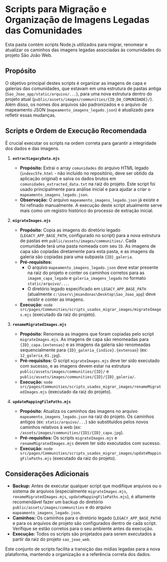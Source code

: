 # Scripts para Migração e Organização de Imagens Legadas das Comunidades

Esta pasta contém scripts Node.js utilizados para migrar, renomear e atualizar os caminhos das imagens legadas associadas às comunidades do projeto São João Web.

## Propósito

O objetivo principal destes scripts é organizar as imagens de capa e galerias das comunidades, que estavam em uma estrutura de pastas antiga (`Sao_Joao_app/static/arquivo/...`), para uma nova estrutura dentro do projeto atual (`public/assets/images/communities/{ID_DA_COMUNIDADE}/`). Além disso, os nomes dos arquivos são padronizados e o arquivo de mapeamento JSON (`mapeamento_imagens_legado.json`) é atualizado para refletir essas mudanças.

## Scripts e Ordem de Execução Recomendada

É crucial executar os scripts na ordem correta para garantir a integridade dos dados e das imagens.

1.  **`extractLegacyData.mjs`**
    *   **Propósito:** Extrai o array `comunidades` do arquivo HTML legado (`indexc5fe.html` - não incluído no repositório, deve ser obtido da aplicação original) e salva os dados brutos em `comunidades_extracted_data.txt` na raiz do projeto. Este script foi usado principalmente para análise inicial e para ajudar a criar o `mapeamento_imagens_legado.json`.
    *   **Observação:** O arquivo `mapeamento_imagens_legado.json` já existe e foi refinado manualmente. A execução deste script atualmente serve mais como um registro histórico do processo de extração inicial.

2.  **`migrateImages.mjs`**
    *   **Propósito:** Copia as imagens do diretório legado (`LEGACY_APP_BASE_PATH`, configurado no script) para a nova estrutura de pastas em `public/assets/images/communities/`. Cada comunidade terá uma pasta nomeada com seu `ID`. As imagens de capa são copiadas diretamente para esta pasta, e as imagens da galeria são copiadas para uma subpasta `{ID}_galeria`.
    *   **Pré-requisitos:**
        *   O arquivo `mapeamento_imagens_legado.json` deve estar presente na raiz do projeto e conter os caminhos corretos para as `imagem_capa_legado` e `galeria_imagens_legado` no formato `static/arquivo/...`.
        *   O diretório legado especificado em `LEGACY_APP_BASE_PATH` (atualmente `c:\Users\jmsandonas\Desktop\Sao_Joao_app`) deve existir e conter as imagens.
    *   **Execução:** `node src/pages/Communities/scripts_usados_migrar_images/migrateImages.mjs` (executado da raiz do projeto).

3.  **`renameMigratedImages.mjs`**
    *   **Propósito:** Renomeia as imagens que foram copiadas pelo script `migrateImages.mjs`. As imagens de capa são renomeadas para `{ID}_capa.{extensao}` e as imagens da galeria são renomeadas sequencialmente para `{ID}_galeria_{indice}.{extensao}` (ex: `12_galeria_01.jpg`).
    *   **Pré-requisitos:** O script `migrateImages.mjs` deve ter sido executado com sucesso, e as imagens devem estar na estrutura `public/assets/images/communities/{ID}/` e `public/assets/images/communities/{ID}/{ID}_galeria/`.
    *   **Execução:** `node src/pages/Communities/scripts_usados_migrar_images/renameMigratedImages.mjs` (executado da raiz do projeto).

4.  **`updateMappingFilePaths.mjs`**
    *   **Propósito:** Atualiza os caminhos das imagens no arquivo `mapeamento_imagens_legado.json` na raiz do projeto. Os caminhos antigos (ex: `static/arquivo/...`) são substituídos pelos novos caminhos relativos à web (ex: `/assets/images/communities/{ID}/{ID}_capa.jpg`).
    *   **Pré-requisitos:** Os scripts `migrateImages.mjs` e `renameMigratedImages.mjs` devem ter sido executados com sucesso.
    *   **Execução:** `node src/pages/Communities/scripts_usados_migrar_images/updateMappingFilePaths.mjs` (executado da raiz do projeto).

## Considerações Adicionais

*   **Backup:** Antes de executar qualquer script que modifique arquivos ou o sistema de arquivos (especialmente `migrateImages.mjs`, `renameMigratedImages.mjs`, `updateMappingFilePaths.mjs`), é altamente recomendável fazer um backup do diretório `public/assets/images/communities` e do arquivo `mapeamento_imagens_legado.json`.
*   **Caminhos:** Os caminhos para o diretório legado (`LEGACY_APP_BASE_PATH`) e para os arquivos de projeto são configurados dentro de cada script. Verifique se estão corretos para o seu ambiente antes da execução.
*   **Execução:** Todos os scripts são projetados para serem executados a partir da raiz do projeto `sao_joao_web`.

Este conjunto de scripts facilita a transição das mídias legadas para a nova plataforma, mantendo a organização e a referência correta dos dados.
